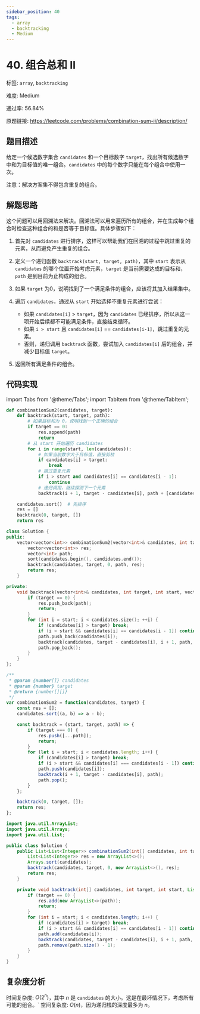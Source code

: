 ```yaml
---
sidebar_position: 40
tags:
  - array
  - backtracking
  - Medium
---
```


# 40. 组合总和 II

标签: `array`, `backtracking`

难度: Medium

通过率: 56.84%

原题链接: https://leetcode.com/problems/combination-sum-ii/description/

## 题目描述
给定一个候选数字集合 `candidates` 和一个目标数字 `target`，找出所有候选数字中和为目标值的唯一组合。`candidates` 中的每个数字只能在每个组合中使用一次。

注意：解决方案集不得包含重复的组合。

## 解题思路
这个问题可以用回溯法来解决。回溯法可以用来遍历所有的组合，并在生成每个组合时检查这种组合的和是否等于目标值。具体步骤如下：

1. 首先对 `candidates` 进行排序，这样可以帮助我们在回溯的过程中跳过重复的元素，从而避免产生重复的组合。

2. 定义一个递归函数 `backtrack(start, target, path)`，其中 `start` 表示从 `candidates` 的哪个位置开始考虑元素，`target` 是当前需要达成的目标和，`path` 是到目前为止构成的组合。

3. 如果 `target` 为0，说明找到了一个满足条件的组合，应该将其加入结果集中。

4. 遍历 `candidates`，通过从 `start` 开始选择不重复元素进行尝试：
   - 如果 `candidates[i]` > `target`，因为 `candidates` 已经排序，所以从这一项开始后续都不可能满足条件，直接结束循环。
   - 如果 `i > start` 且 `candidates[i]` == `candidates[i-1]`，跳过重复的元素。
   - 否则，递归调用 `backtrack` 函数，尝试加入 `candidates[i]` 后的组合，并减少目标值 `target`。

5. 返回所有满足条件的组合。

## 代码实现
import Tabs from '@theme/Tabs';
import TabItem from '@theme/TabItem';

<Tabs>
<TabItem value="python" label="Python">

```python
def combinationSum2(candidates, target):
    def backtrack(start, target, path):
        # 如果目标和为 0，说明找到一个正确的组合
        if target == 0:
            res.append(path)
            return
        # 从 start 开始遍历 candidates
        for i in range(start, len(candidates)):
            # 如果当前数字大于目标值，直接剪枝
            if candidates[i] > target:
                break
            # 跳过重复元素
            if i > start and candidates[i] == candidates[i - 1]:
                continue
            # 递归调用，继续探测下一个元素
            backtrack(i + 1, target - candidates[i], path + [candidates[i]])

    candidates.sort()  # 先排序
    res = []
    backtrack(0, target, [])
    return res

```

</TabItem>
<TabItem value="cpp" label="C++">

```cpp
class Solution {
public:
    vector<vector<int>> combinationSum2(vector<int>& candidates, int target) {
        vector<vector<int>> res;
        vector<int> path;
        sort(candidates.begin(), candidates.end());
        backtrack(candidates, target, 0, path, res);
        return res;
    }

private:
    void backtrack(vector<int>& candidates, int target, int start, vector<int>& path, vector<vector<int>>& res) {
        if (target == 0) {
            res.push_back(path);
            return;
        }
        for (int i = start; i < candidates.size(); ++i) {
            if (candidates[i] > target) break;
            if (i > start && candidates[i] == candidates[i - 1]) continue;
            path.push_back(candidates[i]);
            backtrack(candidates, target - candidates[i], i + 1, path, res);
            path.pop_back();
        }
    }
};

```

</TabItem>
<TabItem value="javascript" label="JavaScript">

```javascript
/**
 * @param {number[]} candidates
 * @param {number} target
 * @return {number[][]}
 */
var combinationSum2 = function(candidates, target) {
    const res = [];
    candidates.sort((a, b) => a - b);

    const backtrack = (start, target, path) => {
        if (target === 0) {
            res.push([...path]);
            return;
        }
        for (let i = start; i < candidates.length; i++) {
            if (candidates[i] > target) break;
            if (i > start && candidates[i] === candidates[i - 1]) continue;
            path.push(candidates[i]);
            backtrack(i + 1, target - candidates[i], path);
            path.pop();
        }
    };

    backtrack(0, target, []);
    return res;
};

```

</TabItem>
<TabItem value="java" label="Java">

```java
import java.util.ArrayList;
import java.util.Arrays;
import java.util.List;

public class Solution {
    public List<List<Integer>> combinationSum2(int[] candidates, int target) {
        List<List<Integer>> res = new ArrayList<>();
        Arrays.sort(candidates);
        backtrack(candidates, target, 0, new ArrayList<>(), res);
        return res;
    }

    private void backtrack(int[] candidates, int target, int start, List<Integer> path, List<List<Integer>> res) {
        if (target == 0) {
            res.add(new ArrayList<>(path));
            return;
        }
        for (int i = start; i < candidates.length; i++) {
            if (candidates[i] > target) break;
            if (i > start && candidates[i] == candidates[i - 1]) continue;
            path.add(candidates[i]);
            backtrack(candidates, target - candidates[i], i + 1, path, res);
            path.remove(path.size() - 1);
        }
    }
}

```

</TabItem>
</Tabs>

## 复杂度分析
时间复杂度: $O(2^n)$，其中 $n$ 是 `candidates` 的大小。这是在最坏情况下，考虑所有可能的组合。`
空间复杂度: $O(n)$，因为递归栈的深度最多为 $n$。
